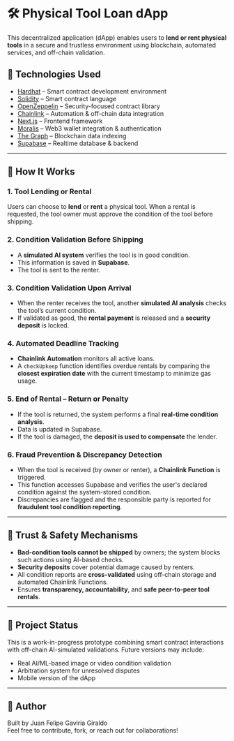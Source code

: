# 🛠️ Physical Tool Loan dApp

This decentralized application (dApp) enables users to **lend or rent physical tools** in a secure and trustless environment using blockchain, automated services, and off-chain validation.

## 🔧 Technologies Used

- [Hardhat](https://hardhat.org/) – Smart contract development environment  
- [Solidity](https://docs.soliditylang.org/) – Smart contract language  
- [OpenZeppelin](https://openzeppelin.com/contracts/) – Security-focused contract library  
- [Chainlink](https://chain.link/) – Automation & off-chain data integration  
- [Next.js](https://nextjs.org/) – Frontend framework  
- [Moralis](https://moralis.io/) – Web3 wallet integration & authentication  
- [The Graph](https://thegraph.com/) – Blockchain data indexing  
- [Supabase](https://supabase.io/) – Realtime database & backend  

---

## 🔄 How It Works

### 1. Tool Lending or Rental
Users can choose to **lend** or **rent** a physical tool. When a rental is requested, the tool owner must approve the condition of the tool before shipping.

### 2. Condition Validation Before Shipping
- A **simulated AI system** verifies the tool is in good condition.
- This information is saved in **Supabase**.
- The tool is sent to the renter.

### 3. Condition Validation Upon Arrival
- When the renter receives the tool, another **simulated AI analysis** checks the tool’s current condition.
- If validated as good, the **rental payment** is released and a **security deposit** is locked.

### 4. Automated Deadline Tracking
- **Chainlink Automation** monitors all active loans.
- A `checkUpkeep` function identifies overdue rentals by comparing the **closest expiration date** with the current timestamp to minimize gas usage.

### 5. End of Rental – Return or Penalty
- If the tool is returned, the system performs a final **real-time condition analysis**.
- Data is updated in Supabase.
- If the tool is damaged, the **deposit is used to compensate** the lender.

### 6. Fraud Prevention & Discrepancy Detection
- When the tool is received (by owner or renter), a **Chainlink Function** is triggered.
- This function accesses Supabase and verifies the user's declared condition against the system-stored condition.
- Discrepancies are flagged and the responsible party is reported for **fraudulent tool condition reporting**.

---

## 🔐 Trust & Safety Mechanisms

- **Bad-condition tools cannot be shipped** by owners; the system blocks such actions using AI-based checks.
- **Security deposits** cover potential damage caused by renters.
- All condition reports are **cross-validated** using off-chain storage and automated Chainlink Functions.
- Ensures **transparency, accountability**, and **safe peer-to-peer tool rentals**.

---

## 📂 Project Status

This is a work-in-progress prototype combining smart contract interactions with off-chain AI-simulated validations. Future versions may include:

- Real AI/ML-based image or video condition validation  
- Arbitration system for unresolved disputes  
- Mobile version of the dApp  

---

## 🧠 Author

Built by Juan Felipe Gaviria Giraldo  
Feel free to contribute, fork, or reach out for collaborations!

